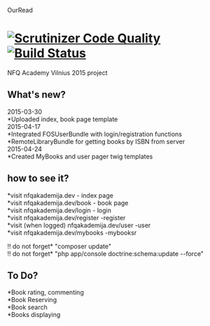 OurRead

[![Scrutinizer Code Quality](https://scrutinizer-ci.com/g/nfqakademija/ourRead/badges/quality-score.png?b=master)](https://scrutinizer-ci.com/g/nfqakademija/ourRead/?branch=master) [![Build Status](https://scrutinizer-ci.com/g/nfqakademija/ourRead/badges/build.png?b=master)](https://scrutinizer-ci.com/g/nfqakademija/ourRead/build-status/master)
========================

NFQ Academy Vilnius 2015 project 

What's new?
--------------

2015-03-30 <br />
   *Uploaded index, book page template <br />
2015-04-17 <br />
   *Integrated FOSUserBundle with login/registration functions <br />
   *RemoteLibraryBundle for getting books by ISBN from server <br />
2015-04-24 <br />
   *Created MyBooks and user pager twig templates <br />
  
how to see it?
---------------

   *visit nfqakademija.dev        - index page <br />
   *visit nfqakademija.dev/book   - book page <br />
   *visit nfqakademija.dev/login  - login  <br />
   *visit nfqakademija.dev/register -register <br />
   *visit (when logged) nfqakademija.dev/user -user <br />
   *visit nfqakademija.dev/mybooks -mybooksr <br />
   
   !! do not forget* "composer update" <br />
   !! do not forget* "php app/console doctrine:schema:update --force" <br />

To Do?
---------------

   *Book rating, commenting <br />
   *Book Reserving <br />
   *Book search <br />
   *Books displaying <br />
